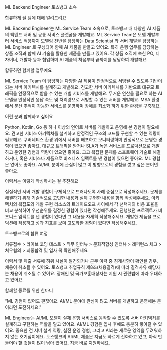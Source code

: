 ML Backend Engineer
토스뱅크 소속


합류하게 될 팀에 대해 알려드려요

ML Backend Engineer는 ML Service Team 소속으로, 토스뱅크 내 다양한 AI 제품의 백엔드 서버 및 공통 서비스 플랫폼을 개발해요.
ML Service Team은 모델 개발부터 서비스 적용까지 모델링 전반을 담당하는 Data Scientist 와 서버 개발을 담당하는 ML Engineer 로 구성되어 함께 AI 제품을 만들고 있어요.
특히 은행 업무를 담당하는 상품 조직과 함께 AI 기술을 활용한 제품을 만들고 있어요. 각 상품 조직에 속한 PO, 디자이너, 개발자 등과 협업하며 AI 제품의 처음부터 끝까지를 담당하여 개발해요.

합류하면 함께할 업무예요

ML Service Team 이 담당하는 다양한 AI 제품이 안정적으로 서빙될 수 있도록 기반이 되는 서버 아키텍처를 설계하고 개발해요.
견고한 서버 아키텍처를 기반으로 대규모 트래픽을 안정적으로 받을 수 있는 개별 서비스를 개발해요.
무거운 연산을 필요로 하는 AI 모델을 안정적인 응답 속도 및 처리량으로 서빙할 수 있는 서버를 개발해요.
MSA 환경에서 분산 추적이 가능한 서비스를 운영하며 장애를 최소화 하기 위한 환경을 구축해요.

이런 분과 함께하고 싶어요

Python, Kotlin, Go 등 하나 이상의 언어로 서버를 개발하고 운영해 본 경험이 필요해요.
견고한 서비스 아키텍처를 설계하고 안정적인 구조의 코드를 구현할 수 있는 역량이 필요해요.
쿠버네티스 환경 위에서 서버를 배포하고 모니터링하며 안정적으로 운영한 경험이 있으면 좋아요.
대규모 트래픽을 받거나 SLA가 높은 서비스를 프로덕션으로 개발하고 운영한 경험과 역량이 있으면 좋아요.
크고 복잡한 문제를 소프트웨어 기술로 해결하거나, 혹은 서비스나 제품으로 비즈니스 임팩트를 낸 경험이 있으면 좋아요.
ML 경험은 없어도 좋아요. AI/ML 분야에 관심이 많고 이 방향으로의 경험을 쌓고 싶은 분이면 좋아요.

이력서는 이렇게 작성하시는 걸 추천해요

실질적인 서버 개발 경험이 구체적으로 드러나도록 사례 중심으로 작성해주세요.
문제를 해결하기 위해 기술적으로 고민한 내용과 실제 구현한 내용을 함께 작성해주세요.
아키텍처의 복잡도와 개발 구현 리소스의 트레이드오프 사이에서 각 선택지의 비용 효율을 비교 분석하여 우선순위를 결정한 경험이 있다면 작성해주세요.
진행했던 프로젝트가 비즈니스 임팩트를 낸 경험이 있다면 그 내용을 자세히 작성해주세요.
개발한 제품을 프로덕션에 적용하고 성과 지표를 보며 고도화한 경험이 있다면 작성해주세요.

토스뱅크로의 합류 여정

서류접수 > 라이브 코딩 테스트 > 직무 인터뷰 > 문화적합성 인터뷰 > 레퍼런스 체크 > 처우협의 > 최종합격 및 입사
꼭 확인해주세요

이력서 및 제출 서류에 허위 사실이 발견되거나 근무 이력 중 징계사항이 확인될 경우, 채용이 취소될 수 있어요.
토스뱅크 취업규칙 제8조(채용결격)에 따라 결격사유 해당자는 채용이 취소될 수 있어요.
장애인 및 국가보훈대상자는 지원 시 관련법에 따라 우대하고 있어요.

함께할 동료를 위한 한마디

“ML 경험이 없어도 괜찮아요. AI/ML 분야에 관심이 많고 서버를 개발하고 운영해본 분이라면 도전하세요."

ML Engineer는 AI/ML 모델이 실제 은행 서비스로 동작할 수 있도록 서버 아키텍처를 설계하고 구현하는 역할을 맡고 있어요.
AI/ML 경험은 입사 후에도 충분히 쌓아갈 수 있어요. 중요한 건 서버 설계 역량, 실전 운영 경험, 그리고 AI라는 새로운 영역을 두려워하지 않는 호기심이에요.
토스뱅크의 AI/ML 제품은 지금도 빠르게 진화하고 있고, 아직 만들어야 할 것들이 많이 남아 있어요. 지금 바로 지원하세요.
